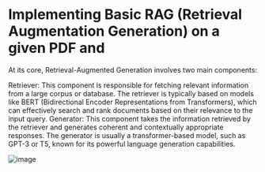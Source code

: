# Implementing Basic RAG (Retrieval Augmentation Generation) on a given PDF and
At its core, Retrieval-Augmented Generation involves two main components:

Retriever: This component is responsible for fetching relevant information from a large corpus or database. The retriever is typically based on models like BERT (Bidirectional Encoder Representations from Transformers), which can effectively search and rank documents based on their relevance to the input query.
Generator: This component takes the information retrieved by the retriever and generates coherent and contextually appropriate responses. The generator is usually a transformer-based model, such as GPT-3 or T5, known for its powerful language generation capabilities.

![image](https://github.com/user-attachments/assets/d5ee82d8-0a4e-4baf-a10e-a5f48b82d305)
